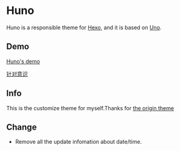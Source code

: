 # Huno

Huno is a responsible theme for [Hexo](http://hexo.io/), and it is based on [Uno](https://github.com/daleanthony/uno/).

## Demo

[Huno's demo](http://hi.letiantian.me/huno/)

[针对意识](http://exego.me/)

## Info
This is the customize theme for myself.Thanks for [the origin theme](https://github.com/letiantian/huno)

## Change
+ Remove all the update infomation about date/time.
